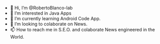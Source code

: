 - 👋 Hi, I’m @RobertoBlanco-lab
- 👀 I’m interested in Java Apps
- 🌱 I’m currently learning Android Code App.
- 💞️ I’m looking to colaborate on News.
- 📫 How to reach me in S.E.O. and colaborate News engineered in the World.

<!---
RobertoBlanco-lab/RobertoBlanco-lab is a ✨ special ✨ repository because its `README.md` (this file) appears on your GitHub profile.
You can click the Preview link to take a look at your changes.
--->
